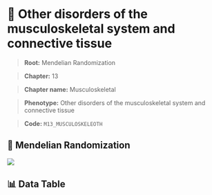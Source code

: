 # 🧪 Other disorders of the musculoskeletal system and connective tissue

> **Root:** Mendelian Randomization

> **Chapter:** 13  

> **Chapter name:** Musculoskeletal

> **Phenotype:** Other disorders of the musculoskeletal system and connective tissue  

> **Code:** `M13_MUSCULOSKELEOTH`

## 🧬 Mendelian Randomization  

<img src="/MR/Figures/Forward/M13_MUSCULOSKELEOTH.png"/>

## 📊 Data Table

<CsvTableMRF src="/MR/Data/Forward/M13_MUSCULOSKELEOTH.csv"/>

